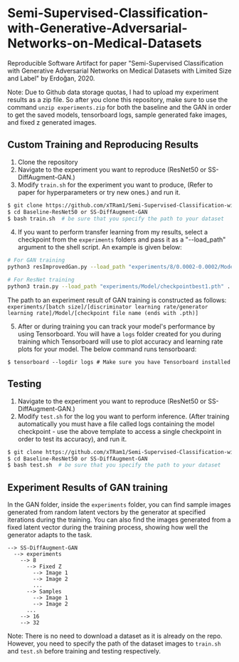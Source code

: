 # Semi-Supervised-Classification-with-Generative-Adversarial-Networks-on-Medical-Datasets
Reproducible Software Artifact for paper "Semi-Supervised Classification with Generative Adversarial Networks on Medical Datasets with Limited Size and Label" by Erdoğan, 2020.

Note: Due to Github data storage quotas, I had to upload my experiment results as a zip file. So after you clone this repository, make sure to use the command ```unzip experiments.zip``` for both the baseline and the GAN in order to get the saved models, tensorboard logs, sample generated fake images, and fixed z generated images.

## Custom Training and Reproducing Results
1. Clone the repository
2. Navigate to the experiment you want to reproduce (ResNet50 or SS-DiffAugment-GAN.)
3. Modify ``` train.sh ``` for the experiment you want to produce, (Refer to paper for hyperparameters or try new ones.) and run it.
```sh
$ git clone https://github.com/xTRam1/Semi-Supervised-Classification-with-GANs-on-Medical-Datasets-with-Limited-Size-and-Label
$ cd Baseline-ResNet50 or SS-DiffAugment-GAN
$ bash train.sh  # be sure that you specify the path to your dataset
```
4. If you want to perform transfer learning from my results, select a checkpoint from the ```experiments``` folders and pass it as a "--load_path" argument to the shell script. An example is given below:
```sh
# For GAN training
python3 resImprovedGan.py --load_path "experiments/8/0.0002-0.0002/Model/checkpointbest1.pth" ... # Other arguments 

# For ResNet training
python3 train.py --load_path "experiments/Model/checkpointbest1.pth" ... # Other arguments
```
The path to an experiment result of GAN training is constructed as follows: ```experiments/[batch size]/[discriminator learning rate/generator learning rate]/Model/[checkpoint file name (ends with .pth)]```

5. After or during training you can track your model's performance by using Tensorboard. You will have a ```logs``` folder created for you during training which Tensorboard will use to plot accuracy and learning rate plots for your model. The below command runs tensorboard:
```
$ tensorboard --logdir logs # Make sure you have Tensorboard installed 
```

## Testing
1. Navigate to the experiment you want to reproduce (ResNet50 or SS-DiffAugment-GAN.)
2. Modify ``` test.sh ``` for the log you want to perform inference. (After training automatically you must have a file called logs containing the model checkpoint - use the above template to access a single checkpoint in order to test its accuracy), and run it.
```sh
$ git clone https://github.com/xTRam1/Semi-Supervised-Classification-with-GANs-on-Medical-Datasets-with-Limited-Size-and-Label
$ cd Baseline-ResNet50 or SS-DiffAugment-GAN
$ bash test.sh  # be sure that you specify the path to your dataset
```

## Experiment Results of GAN training
In the GAN folder, inside the ```experiments``` folder, you can find sample images generated from random latent vectors by the generator at specified iterations during the training. You can also find the images generated from a fixed latent vector during the training process, showing how well the generator adapts to the task. 
```
--> SS-DiffAugment-GAN
  --> experiments
    --> 8
      --> Fixed Z
        --> Image 1
        --> Image 2
        ...
      --> Samples
        --> Image 1
        --> Image 2
      ...
    --> 16
    --> 32
```

Note: There is no need to download a dataset as it is already on the repo. However, you need to specify the path of the dataset images to ``` train.sh ``` and ``` test.sh ``` before training and testing respectively.
